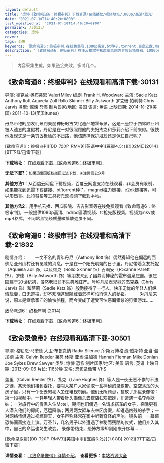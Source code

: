 ```yaml
---
layout: default
title: '恐怖《致命弯道6：终极审判》下载资源/在线播放/视频地址/1080p/高清/蓝光'
date: "2021-07-10T14:40:20+0800"
last_modified_at: "2021-07-10T14:40:20+0800"
permalink: /30131/
categories: 恐怖
cover:
tags: 恐怖
keywords: '致命弯道6：终极审判,在线免费看,1080p高清,bt种子,torrent,百度云盘,magnet,磁力链,迅雷下载资源'
description: '《致命弯道6：终极审判》在线云播放手机西瓜影院吉吉影音免费看，1080p高清bd/hd未删减完整版和tc抢先枪版，mkv/mp4格式，附带bt/torrent种子、magnet/磁力链、百度云盘、网盘资源迅雷下载链接'
---
```


>内容采集生成，如果链接失效，多试几个。


## 《致命弯道6：终极审判》在线观看和高清下载-30131

导演: 德克兰·奥布莱恩 Valeri Milev 编剧: Frank H. Woodward 主演: Sadie Katz Anthony Ilott Aqueela Zoll Rollo Skinner Billy Ashworth 罗克珊·帕利特 Chris Jarvis 类型: 惊悚 恐怖 制片国家/地区: 美国 语言: 英语 上映日期: 2014-10-21(美国) 2014-10-13(英国Itunes)

丹尼带他的朋友们来到美丽神秘的古文化遗产地霍布泉，这是一座位于西佛尼亚州被人遗忘的度假村。丹尼是在一对很照顾他的夫妇杰克和莎莉介绍下前来的。很快他发现这是一条穷凶极险的不归路，他该选择保护朋友还是保住自己呢？


[致命弯道6：终极审判][BD-720P-RMVB][英语中字][豆瓣4.3分][932MB][2014][BT下载/迅雷下载]

**下载地址**： [在线观看下载 《致命弯道6：终极审判》](https://www.btdx8.com/torrent/wrong_turn_6_last_resort_2014.html) 


**无法下载?**：`如果迅雷因版权原因无法下载，关注微信公众号 `

**其他方法1**：从百度云网盘下载视频，百度云网盘支持在线观看，非会员有限制，如果能找到迅雷下载链接、bt/torrent种子、magnet磁力链接、e2dk链接等，可以用迅雷、比特彗星等工具将完整视频下载到本地。

**其他方法2**：用手机云播、西瓜影院、吉吉影音等在线免费观看《致命弯道6：终极审判》，一般提供1080p高清、hd/bd高清视频、tc抢先版视频，视频为mkv或mp4格式，不同站点视频质量和播放速度不同。


## 《致命弯道6：终极审判》在线观看和高清下载-21832

剧情介绍：　　一文不名的青年丹尼（Anthony Ilott 饰）偶然得知他在偏远的西佛尼亚州山村还有亲戚的消息，于是在一个阳光明媚的日子里，丹尼带着女友托妮（Aqueela Zoll 饰）以及维克（Rollo Skinner 饰）吉莉安（Roxanne Pallett 饰）、罗德（Billy Ashworth 饰）等朋友来到了幽静而神秘的霍布温泉庄园。该庄园建于20世纪初，虽然老旧却不失典雅庄严。号称丹尼表兄妹的杰克森（Chris Jarvis 饰）和萨莉（Sadie Katz 饰）殷勤接待了一行人。快乐无忧的年轻人们纵情玩耍，口无遮拦，却不知晓这里隐藏着怎样可怕而惊人的秘密。  　　对丹尼来说，原本是继承家产的愉快旅程，而今变成了遭受可怕恶魔猎杀的狩猎游戏……


致命弯道6：终极审判 (2014)

**下载地址**： [在线观看下载 《致命弯道6：终极审判》](https://www.btbtdy.me/btdy/dy904.html) 


## 《致命录像带》在线观看和高清下载-30501

导演: 格勒恩·马奎德 大卫·布鲁克纳 Radio Silence 乔·斯万博格 缇·威斯特 亚当·温加德 主演: Calvin Reeder 莱恩·休斯 亚当·温加德 Hannah Fierman Mike Donlan Joe Sykes Drew Sawyer 类型: 惊悚 恐怖 制片国家/地区: 美国 语言: 英语 上映日期: 2012-09-06 片长: 116分钟 又名: 恐怖录像带 VHS

盖里（Calvin Reeder 饰）、扎克（Lane Hughes 饰）等人是一伙无恶不作的不法之徒，某天他们接到委托，要闯入某户人家偷取一盒神秘的录像带。空空荡荡的大房子里，只有一个死去的老人坐在电视机前。他们无所顾忌，播放了那盘录像带：第一段视频中，一群年轻人带着针头摄像头去夜店狂欢把妹，却遭遇一名夺命妖妹；一对旅行中的情侣入住Motel，期间他们偶遇一名请求搭车的女子，夜晚更有人潜入他们的房间，厄运降临；两男两女驱车去林区度假，却遭遇凶残的杀手；一对网络情侣通过视频聊天，女子声称经常在家中听到奇怪的声响。镜头前，一幕幕恐怖画面接连上演。万圣节，几名男子以外遭遇了神秘而残酷的仪式，他们介入其中，自己的命运也发生改变。 录像带结束，恐怖故事却刚刚来开序幕……


[致命录像带][BD-720P-RMVB][英语中字][豆瓣6.2分][1.8GB][2012][BT下载/迅雷下载]

**详情查看**： [《致命录像带》详情介绍](/movie/30501/)， **查看更多**：[本站资源大全](/movie/t/all/)

